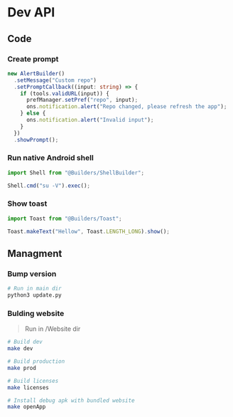 # Dev API

## Code

### Create prompt

```ts
new AlertBuilder()
  .setMessage("Custom repo")
  .setPromptCallback((input: string) => {
    if (tools.validURL(input)) {
      prefManager.setPref("repo", input);
      ons.notification.alert("Repo changed, please refresh the app");
    } else {
      ons.notification.alert("Invalid input");
    }
  })
  .showPrompt();
```

### Run native Android shell

```ts
import Shell from "@Builders/ShellBuilder";

Shell.cmd("su -V").exec();
```

### Show toast

```ts
import Toast from "@Builders/Toast";

Toast.makeText("Hellow", Toast.LENGTH_LONG).show();
```

## Managment

### Bump version

```bash
# Run in main dir
python3 update.py
```

### Bulding website

> Run in /Website dir

```bash
# Build dev
make dev

# Build production
make prod

# Build licenses
make licenses

# Install debug apk with bundled website
make openApp
```
